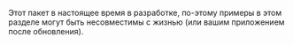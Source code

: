 Этот пакет в настоящее время в разработке, 
по-этому примеры в этом разделе могут быть несовместимы с 
жизнью (или вашим приложением после обновления).
